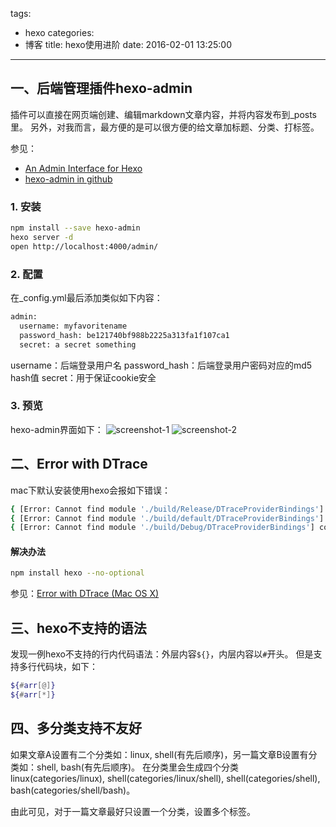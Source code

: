 tags:
  - hexo
categories:
  - 博客
title: hexo使用进阶
date: 2016-02-01 13:25:00
---


## 一、后端管理插件hexo-admin
插件可以直接在网页端创建、编辑markdown文章内容，并将内容发布到_posts里。
另外，对我而言，最方便的是可以很方便的给文章加标题、分类、打标签。

参见：
 - [An Admin Interface for Hexo](http://jaredforsyth.com/hexo-admin/)
 - [hexo-admin in github](https://github.com/jaredly/hexo-admin)

### 1. 安装
``` bash
npm install --save hexo-admin
hexo server -d
open http://localhost:4000/admin/
```

### 2. 配置
在_config.yml最后添加类似如下内容：
``` xml
admin:
  username: myfavoritename
  password_hash: be121740bf988b2225a313fa1f107ca1
  secret: a secret something
```

username：后端登录用户名
password_hash：后端登录用户密码对应的md5 hash值
secret：用于保证cookie安全

### 3. 预览
hexo-admin界面如下：
![screenshot-1](https://github.com/jaredly/hexo-admin/raw/master/docs/pasted-0.png?raw=true)
![screenshot-2](https://raw.githubusercontent.com/jaredly/hexo-admin/master/docs/pasted-1.png)

<!-- more -->


## 二、Error with DTrace
mac下默认安装使用hexo会报如下错误：
``` bash
{ [Error: Cannot find module './build/Release/DTraceProviderBindings'] code: 'MODULE_NOT_FOUND' }
{ [Error: Cannot find module './build/default/DTraceProviderBindings'] code: 'MODULE_NOT_FOUND' }
{ [Error: Cannot find module './build/Debug/DTraceProviderBindings'] code: 'MODULE_NOT_FOUND' }
```

#### 解决办法
``` bash
npm install hexo --no-optional
```

参见：[Error with DTrace (Mac OS X)](https://hexo.io/docs/troubleshooting.html#Error_with_DTrace__28Mac_OS_X_29)


## 三、hexo不支持的语法
发现一例hexo不支持的行内代码语法：外层内容`${}`，内层内容以`#`开头。
但是支持多行代码块，如下：
``` bash
${#arr[@]}
${#arr[*]}
```


## 四、多分类支持不友好
如果文章A设置有二个分类如：linux, shell(有先后顺序)，另一篇文章B设置有分类如：shell, bash(有先后顺序)。
在分类里会生成四个分类linux(categories/linux), shell(categories/linux/shell), shell(categories/shell), bash(categories/shell/bash)。

由此可见，对于一篇文章最好只设置一个分类，设置多个标签。
